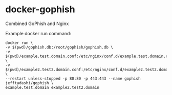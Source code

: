 # docker-gophish
Combined GoPhish and Nginx

Example docker run command:
```
docker run \
-v $(pwd)/gophish.db:/root/gophish/gophish.db \
-v $(pwd)/example.test.domain.conf:/etc/nginx/conf.d/example.test.domain.conf \
-v $(pwd)/example2.test2.domain.conf:/etc/nginx/conf.d/example2.test2.domain.conf \
--restart unless-stopped -p 80:80 -p 443:443 --name gophish jefftadashi/gophish \
example.test.domain example2.test2.domain
```
